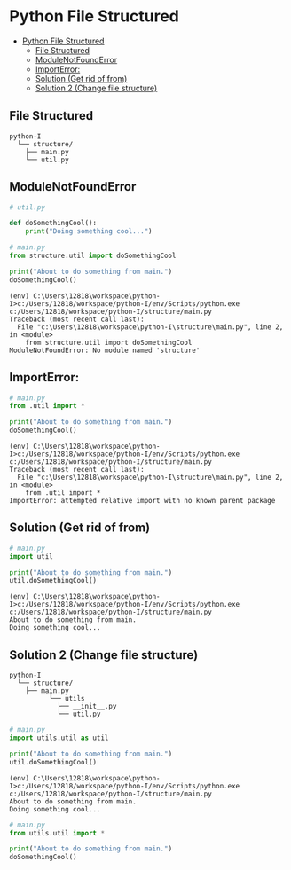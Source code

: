 # Python File Structured

- [Python File Structured](#python-file-structured)
  - [File Structured](#file-structured)
  - [ModuleNotFoundError](#modulenotfounderror)
  - [ImportError:](#importerror)
  - [Solution (Get rid of from)](#solution-get-rid-of-from)
  - [Solution 2 (Change file structure)](#solution-2-change-file-structure)

## File Structured

```output
python-I
  └── structure/
    ├── main.py
    └── util.py
```

## ModuleNotFoundError
```py
# util.py

def doSomethingCool():
    print("Doing something cool...")
```

```py
# main.py
from structure.util import doSomethingCool

print("About to do something from main.")
doSomethingCool()
```

```output
(env) C:\Users\12818\workspace\python-I>c:/Users/12818/workspace/python-I/env/Scripts/python.exe c:/Users/12818/workspace/python-I/structure/main.py
Traceback (most recent call last):
  File "c:\Users\12818\workspace\python-I\structure\main.py", line 2, in <module>
    from structure.util import doSomethingCool
ModuleNotFoundError: No module named 'structure'
```

## ImportError: 
```py
# main.py
from .util import *

print("About to do something from main.")
doSomethingCool()
```

```output
(env) C:\Users\12818\workspace\python-I>c:/Users/12818/workspace/python-I/env/Scripts/python.exe c:/Users/12818/workspace/python-I/structure/main.py
Traceback (most recent call last):
  File "c:\Users\12818\workspace\python-I\structure\main.py", line 2, in <module>
    from .util import *
ImportError: attempted relative import with no known parent package
```
## Solution (Get rid of from)
```py
# main.py
import util

print("About to do something from main.")
util.doSomethingCool()
```

```output
(env) C:\Users\12818\workspace\python-I>c:/Users/12818/workspace/python-I/env/Scripts/python.exe c:/Users/12818/workspace/python-I/structure/main.py
About to do something from main.
Doing something cool...
```
## Solution 2 (Change file structure)
```output
python-I
  └── structure/
    ├── main.py
          └── utils
            ├── __init__.py
            └── util.py
```
```py
# main.py
import utils.util as util

print("About to do something from main.")
util.doSomethingCool()
```

```output
(env) C:\Users\12818\workspace\python-I>c:/Users/12818/workspace/python-I/env/Scripts/python.exe c:/Users/12818/workspace/python-I/structure/main.py
About to do something from main.
Doing something cool...
```
```py
# main.py
from utils.util import *

print("About to do something from main.")
doSomethingCool()
```

